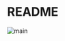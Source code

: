 
# README

![main](https://github.com/marksmith3981274/gha58721/actions/workflows/main.yml/badge.svg)
